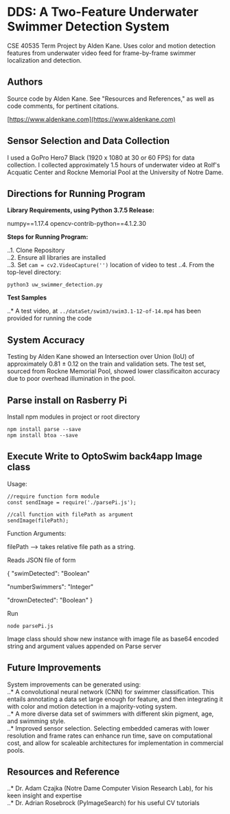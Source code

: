 # DDS: A Two-Feature Underwater Swimmer Detection System

CSE 40535 Term Project by Alden Kane. Uses color and motion detection features from underwater video feed for frame-by-frame swimmer localization and detection.

## Authors

Source code by Alden Kane. See "Resources and References," as well as code comments, for pertinent citations.

[https://www.aldenkane.com](https://www.aldenkane.com)


## Sensor Selection and Data Collection

I used a GoPro Hero7 Black (1920 x 1080 at 30 or 60 FPS) for data collection. I collected approximately 1.5 hours of underwater video at Rolf's Acquatic Center and Rockne Memorial Pool at the University of Notre Dame.


## Directions for Running Program

**Library Requirements, using Python 3.7.5 Release:**

numpy==1.17.4
opencv-contrib-python==4.1.2.30


**Steps for Running Program:**

..1. Clone Repository  
..2. Ensure all libraries are installed  
..3. Set `cam = cv2.VideoCapture('')` location of video to test 
..4. From the top-level directory:  
```
python3 uw_swimmer_detection.py
```


**Test Samples**

..* A test video, at `../dataSet/swim3/swim3.1-12-of-14.mp4` has been provided for running the code


## System Accuracy

Testing by Alden Kane showed an Intersection over Union (IoU) of approximately 0.81 ± 0.12 on the train and validation sets. The test set, sourced from Rockne Memorial Pool, showed lower classificaiton accuracy due to poor overhead illumination in the pool.

## Parse install on Rasberry Pi

Install npm modules in project or root directory
```
npm install parse --save
npm install btoa --save
```

## Execute Write to OptoSwim back4app Image class

Usage:
```
//require function form module
const sendImage = require('./parsePi.js');

//call function with filePath as argument
sendImage(filePath);

```

Function Arguments:

filePath --> takes relative file path as a string.

Reads JSON file of form

{
"swimDetected": "Boolean" 

"numberSwimmers": "Integer"

"drownDetected": "Boolean"
} 

Run 
```
node parsePi.js
```
Image class should show new instance with image file as base64 encoded string and argument values appended on Parse server

## Future Improvements

System improvements can be generated using:  
..* A convolutional neural network (CNN) for swimmer classification. This entails annotating a data set large enough for feature, and then integrating it with color and motion detection in a majority-voting system.  
..* A more diverse data set of swimmers with different skin pigment, age, and swimming style.  
..* Improved sensor selection. Selecting embedded cameras with lower resolution and frame rates can enhance run time, save on computational cost, and allow for scaleable architectures for implementation in commercial pools.  


## Resources and Reference

..* Dr. Adam Czajka (Notre Dame Computer Vision Research Lab), for his keen insight and expertise  
..* Dr. Adrian Rosebrock (PyImageSearch) for his useful CV tutorials  

